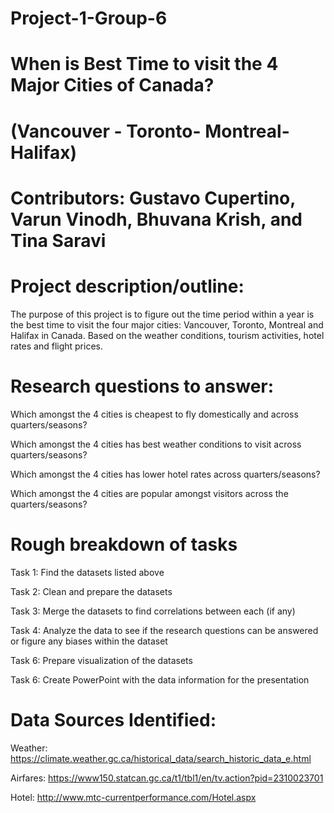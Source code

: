 # Project-1-Group-6
# When is Best Time to visit the 4 Major Cities of Canada? 
# (Vancouver - Toronto- Montreal- Halifax) 

# Contributors: Gustavo Cupertino, Varun Vinodh, Bhuvana Krish, and Tina Saravi 


# Project description/outline:

The purpose of this project is to figure out the time period within a year is the best time to visit the four major cities: Vancouver, Toronto, Montreal and Halifax in Canada. Based on the weather conditions, tourism activities, hotel rates and flight prices. 


# Research questions to answer:

Which amongst the 4 cities is cheapest to fly domestically and across quarters/seasons?

Which amongst the 4 cities has best weather conditions to visit across quarters/seasons?

Which amongst the 4 cities has lower hotel rates across quarters/seasons?

Which amongst the 4 cities are popular amongst visitors across the quarters/seasons?

 

# Rough breakdown of tasks 

Task 1: Find the datasets listed above 

Task 2: Clean and prepare the datasets 

Task 3: Merge the datasets to find correlations between each (if any)

Task 4: Analyze the data to see if the research questions can be answered or figure any biases within the dataset

Task 6: Prepare visualization of the datasets 

Task 6: Create PowerPoint with the data information for the presentation



# Data Sources Identified:

Weather: https://climate.weather.gc.ca/historical_data/search_historic_data_e.html

Airfares:
https://www150.statcan.gc.ca/t1/tbl1/en/tv.action?pid=2310023701

Hotel: 
http://www.mtc-currentperformance.com/Hotel.aspx




